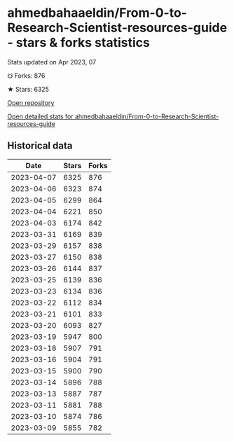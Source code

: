 # ahmedbahaaeldin/From-0-to-Research-Scientist-resources-guide - stars & forks statistics

Stats updated on Apr 2023, 07

☋ Forks: 876

★ Stars: 6325

[Open repository](https://github.com/ahmedbahaaeldin/From-0-to-Research-Scientist-resources-guide)

[Open detailed stats for ahmedbahaaeldin/From-0-to-Research-Scientist-resources-guide](https://reviewgithub.com/rep/ahmedbahaaeldin/From-0-to-Research-Scientist-resources-guide)

## Historical data
| Date | Stars | Forks |
|------|-------|-------|
| 2023-04-07 | 6325 | 876 | 
| 2023-04-06 | 6323 | 874 | 
| 2023-04-05 | 6299 | 864 | 
| 2023-04-04 | 6221 | 850 | 
| 2023-04-03 | 6174 | 842 | 
| 2023-03-31 | 6169 | 839 | 
| 2023-03-29 | 6157 | 838 | 
| 2023-03-27 | 6150 | 838 | 
| 2023-03-26 | 6144 | 837 | 
| 2023-03-25 | 6139 | 836 | 
| 2023-03-23 | 6134 | 836 | 
| 2023-03-22 | 6112 | 834 | 
| 2023-03-21 | 6101 | 833 | 
| 2023-03-20 | 6093 | 827 | 
| 2023-03-19 | 5947 | 800 | 
| 2023-03-18 | 5907 | 791 | 
| 2023-03-16 | 5904 | 791 | 
| 2023-03-15 | 5900 | 790 | 
| 2023-03-14 | 5896 | 788 | 
| 2023-03-13 | 5887 | 787 | 
| 2023-03-11 | 5881 | 788 | 
| 2023-03-10 | 5874 | 786 | 
| 2023-03-09 | 5855 | 782 | 

